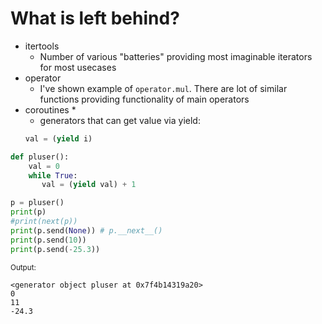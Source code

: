 # What is left behind?

* itertools
    + Number of various "batteries" providing most imaginable iterators for most usecases
* operator
    + I've shown example of `operator.mul`. There are lot of similar functions providing functionality of main operators
* coroutines *
    + generators that can get value via yield:
    ```python
    val = (yield i)
    ```


```python
def pluser():
    val = 0
    while True:
       val = (yield val) + 1

p = pluser()
print(p)
#print(next(p))
print(p.send(None)) # p.__next__()
print(p.send(10))
print(p.send(-25.3))
```

<sub>Output:</sub>

    <generator object pluser at 0x7f4b14319a20>
    0
    11
    -24.3